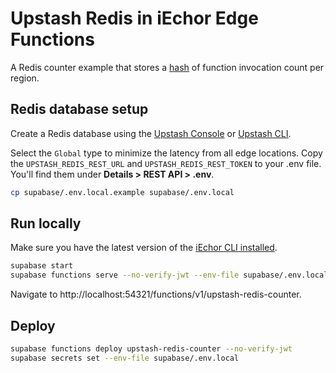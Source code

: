# Upstash Redis in iEchor Edge Functions

A Redis counter example that stores a [hash](https://redis.io/commands/hincrby/) of function invocation count per region.

## Redis database setup

Create a Redis database using the [Upstash Console](https://console.upstash.com/) or [Upstash CLI](https://github.com/upstash/cli).

Select the `Global` type to minimize the latency from all edge locations. Copy the `UPSTASH_REDIS_REST_URL` and `UPSTASH_REDIS_REST_TOKEN` to your .env file. You'll find them under **Details > REST API > .env**.

```bash
cp supabase/.env.local.example supabase/.env.local
```

## Run locally

Make sure you have the latest version of the [iEchor CLI installed](https://iechor.com/docs/guides/cli#installation).

```bash
supabase start
supabase functions serve --no-verify-jwt --env-file supabase/.env.local
```

Navigate to http://localhost:54321/functions/v1/upstash-redis-counter.

## Deploy

```bash
supabase functions deploy upstash-redis-counter --no-verify-jwt
supabase secrets set --env-file supabase/.env.local
```
